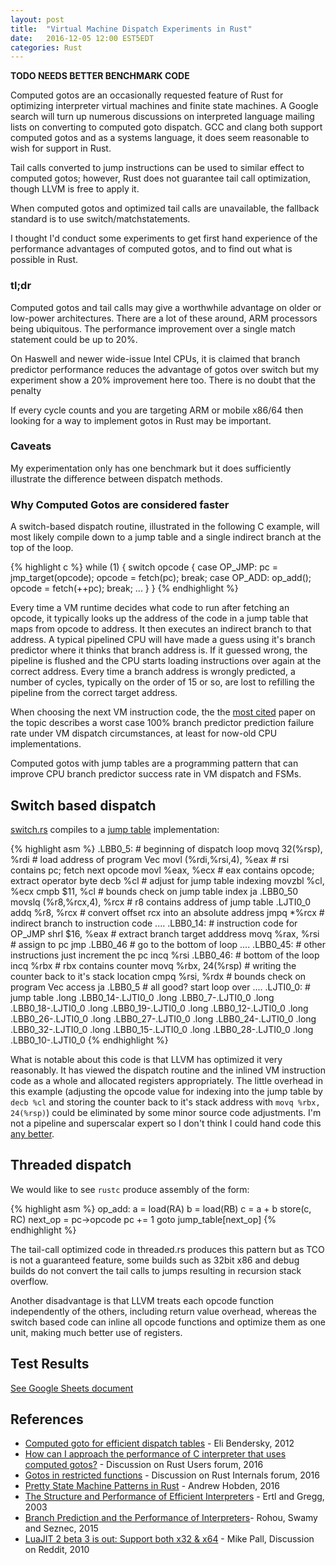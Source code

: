 ```yaml
---
layout: post
title:  "Virtual Machine Dispatch Experiments in Rust"
date:   2016-12-05 12:00 EST5EDT
categories: Rust
---
```



**TODO NEEDS BETTER BENCHMARK CODE**

Computed gotos are an occasionally requested feature of Rust for optimizing interpreter virtual
machines and finite state machines.  A Google search will turn up numerous discussions on interpreted
language mailing lists on converting to computed goto dispatch. GCC and clang both support computed
gotos and as a systems language, it does seem reasonable to wish for support in Rust.

Tail calls converted to jump instructions can be used to similar effect to computed gotos; however,
Rust does not guarantee tail call optimization, though LLVM is free to apply it.

When computed gotos and optimized tail calls are unavailable, the fallback standard is to use
switch/matchstatements.

I thought I'd conduct some experiments to get first hand experience of the performance
advantages of computed gotos, and to find out what is possible in Rust.

### tl;dr

Computed gotos and tail calls may give a worthwhile advantage on older or low-power architectures.
There are a lot of these around, ARM processors being ubiquitous. The performance improvement over
a single match statement could be up to 20%.

On Haswell and newer wide-issue Intel CPUs, it is claimed that branch predictor performance reduces
the advantage of gotos over switch but my experiment show a 20% improvement here too. There is no
doubt that the penalty

If every cycle counts and you are targeting ARM or mobile x86/64 then looking for a way to implement
gotos in Rust may be important.

### Caveats

My experimentation only has one benchmark but it does sufficiently illustrate the difference between
dispatch methods.


### Why Computed Gotos are considered faster

A switch-based dispatch routine, illustrated in the following C example, will most likely compile down
to a jump table and a single indirect branch at the top of the loop.

{% highlight c %}
while (1) {
  switch opcode {
  case OP_JMP:
    pc = jmp_target(opcode);
    opcode = fetch(pc);
    break;
  case OP_ADD:
    op_add();
    opcode = fetch(++pc);
    break;
  ...
  }
}
{% endhighlight %}

Every time a VM runtime decides what code to run after fetching an
opcode, it typically looks up the address of the code in a jump table that maps from
opcode to address. It then executes an indirect branch to that address.
A typical pipelined CPU will have made a guess using it's branch predictor
where it thinks that branch address is. If it guessed wrong, the pipeline
is flushed and the CPU starts loading instructions over again at the correct address.
Every time a branch address is wrongly predicted, a number of cycles, typically on the
order of 15 or so, are lost to refilling the pipeline from the correct target address.

When choosing the next VM instruction code, the  the [most cited][5] paper on the topic describes
a worst case 100% branch predictor prediction failure rate under VM dispatch circumstances, at least
for now-old CPU implementations.


Computed gotos with jump tables are a programming pattern that can improve CPU branch predictor
success rate in VM dispatch and FSMs.



## Switch based dispatch

[switch.rs](https://github.com/pliniker/dispatchers/blob/master/src/switch.rs) compiles to a
[jump table](https://github.com/pliniker/dispatchers/blob/master/emitted_asm/switch_x86_64.s)
implementation:

{% highlight asm %}
.LBB0_5:                                # beginning of dispatch loop
	movq	32(%rsp), %rdi              # load address of program Vec
	movl	(%rdi,%rsi,4), %eax         # rsi contains pc; fetch next opcode
	movl	%eax, %ecx                  # eax contains opcode; extract operator byte
	decb	%cl                         # adjust for jump table indexing
	movzbl	%cl, %ecx
	cmpb	$11, %cl                    # bounds check on jump table index
	ja	.LBB0_50
	movslq	(%r8,%rcx,4), %rcx          # r8 contains address of jump table .LJTI0_0
	addq	%r8, %rcx                   # convert offset rcx into an absolute address
	jmpq	*%rcx                       # indirect branch to instruction code
....
.LBB0_14:                               # instruction code for OP_JMP
	shrl	$16, %eax                   # extract branch target adddress
	movq	%rax, %rsi                  # assign to pc
	jmp	.LBB0_46                        # go to the bottom of loop
....
.LBB0_45:                               # other instructions just increment the pc
	incq	%rsi
.LBB0_46:                               # bottom of the loop
	incq	%rbx                        # rbx contains counter
	movq	%rbx, 24(%rsp)              # writing the counter back to it's stack location
	cmpq	%rsi, %rdx                  # bounds check on program Vec access
	ja	.LBB0_5                         # all good? start loop over
....
.LJTI0_0:                               # jump table
	.long	.LBB0_14-.LJTI0_0
	.long	.LBB0_7-.LJTI0_0
	.long	.LBB0_18-.LJTI0_0
	.long	.LBB0_19-.LJTI0_0
	.long	.LBB0_12-.LJTI0_0
	.long	.LBB0_26-.LJTI0_0
	.long	.LBB0_27-.LJTI0_0
	.long	.LBB0_24-.LJTI0_0
	.long	.LBB0_32-.LJTI0_0
	.long	.LBB0_15-.LJTI0_0
	.long	.LBB0_28-.LJTI0_0
	.long	.LBB0_10-.LJTI0_0
{% endhighlight %}

What is notable about this code is that LLVM has optimized it very reasonably. It has viewed
the dispatch routine and the inlined VM instruction code as a whole and allocated registers
appropriately. The little overhead in this example (adjusting the opcode value for indexing into
the jump table by `decb %cl` and storing the counter back to it's stack address with
`movq %rbx, 24(%rsp)`) could be eliminated by some minor source code adjustments. I'm not a
pipeline and superscalar expert so I don't think I could hand code this [any better][7].


## Threaded dispatch

We would like to see `rustc` produce assembly of the form:

{% highlight asm %}
op_add:
  a = load(RA)
  b = load(RB)
  c = a + b
  store(c, RC)
  next_op = pc->opcode
  pc += 1
  goto jump_table[next_op]
{% endhighlight %}

The tail-call optimized code in threaded.rs produces this pattern but as TCO is not
a guaranteed feature, some builds such as 32bit x86 and debug builds do not convert
the tail calls to jumps resulting in recursion stack overflow.

Another disadvantage is that LLVM treats each opcode function independently of the
others, including return value overhead, whereas the switch based code can inline
all opcode functions and optimize them as one unit, making much better use of registers.


## Test Results

[See Google Sheets document](https://docs.google.com/spreadsheets/d/1qbBt1NgvmLLmYxHlPRZNsXybivQIDVUAdsCNGKmNhos/edit#gid=0)


## References

* [Computed goto for efficient dispatch tables][1] - Eli Bendersky, 2012
* [How can I approach the performance of C interpreter that uses computed gotos?][2] - Discussion on Rust Users forum, 2016
* [Gotos in restricted functions][3] - Discussion on Rust Internals forum, 2016
* [Pretty State Machine Patterns in Rust][4] - Andrew Hobden, 2016
* [The Structure and Performance of Efficient Interpreters][5] - Ertl and Gregg, 2003
* [Branch Prediction and the Performance of Interpreters][6]- Rohou, Swamy and Seznec, 2015
* [LuaJIT 2 beta 3 is out: Support both x32 & x64][7] - Mike Pall, Discussion on Reddit, 2010

[1]: http://eli.thegreenplace.net/2012/07/12/computed-goto-for-efficient-dispatch-tables
[2]: http://users.rust-lang.org/t/how-can-i-approach-the-performance-of-c-interpreter-that-uses-computed-gotos/6261/4
[3]: https://internals.rust-lang.org/t/gotos-in-restricted-functions/4393
[4]: https://hoverbear.org/2016/10/12/rust-state-machine-pattern/
[5]: http://www.jilp.org/vol5/v5paper12.pdf
[6]: https://hal.inria.fr/hal-01100647/document
[7]: https://www.reddit.com/r/programming/comments/badl2/luajit_2_beta_3_is_out_support_both_x32_x64/c0lrus0/
[8]: https://github.com/rust-lang/rust/issues/14375
